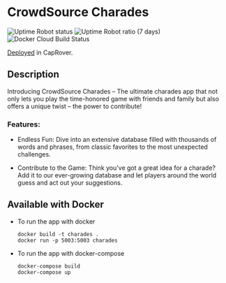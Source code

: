 # CrowdSource Charades

![Uptime Robot status](https://img.shields.io/uptimerobot/status/m795372744-caee246b8a723092c0dd9c0f) ![Uptime Robot ratio (7 days)](https://img.shields.io/uptimerobot/ratio/7/m795372744-caee246b8a723092c0dd9c0f) ![Docker Cloud Build Status](https://img.shields.io/docker/cloud/build/vithushar/charades)

[Deployed](http://charades.dev.vithusharavirajan.me/) in CapRover.

## Description
Introducing CrowdSource Charades – The ultimate charades app that not only lets you play the time-honored game with friends and family but also offers a unique twist – the power to contribute!

### Features:

- Endless Fun: Dive into an extensive database filled with thousands of words and phrases, from classic favorites to the most unexpected challenges.

- Contribute to the Game: Think you’ve got a great idea for a charade? Add it to our ever-growing database and let players around the world guess and act out your suggestions.

## Available with Docker
- To run the app with docker
  ```
  docker build -t charades .
  docker run -p 5003:5003 charades
  ```
- To run the app with docker-compose
  ```
  docker-compose build
  docker-compose up
  ```
